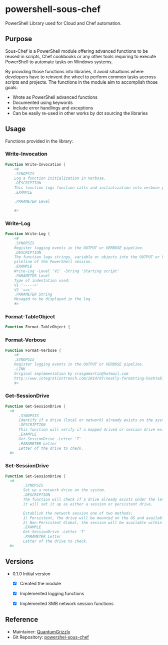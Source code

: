 # powershell-sous-chef
PowerShell Library used for Cloud and Chef automation.

## Purpose
Sous-Chef is a PowerShell module offering advanced functions to be reused in scripts, Chef cookbooks or any other tools requiring to execute PowerShell to automate tasks on Windows systems.

By providing those functions into libraries, it avoid situations where developers have to reinvent the wheel to perform common tasks accross scripts and projects. The functions in the module aim to accomplish those goals:
 - Wrote as PowerShell advanced functions
 - Documented using keywords
 - Include error handlings and exceptions
 - Can be easily re-used in other works by dot sourcing the libraries


## Usage
Functions provided in the library:

### Write-Invocation

```PowerShell
Function Write-Invocation {
	<#
	.SYNOPSIS
	Log a function initialization in Verbose.
	.DESCRIPTION
	This function logs function calls and initialization into verbose pipeline.
	.EXAMPLE

	.PARAMETER Level

	#>
```

### Write-Log
```PowerShell
Function Write-Log {
	<#
	.SYNOPSIS
	Register logging events in the OUTPUT or VERBOSE pipeline.
	.DESCRIPTION
	The function logs strings, variable or objects into the OUTPUT or VERBORSE
	pileline of the PowerShell session.
	.EXAMPLE
	Write-Log -Level 'V1' -String 'Starting script'
	.PARAMETER Level
	Type of indentation used:
	V1 '----->'
	V2 '==>'
	.PARAMETER String
	Mesaged to be displayed in the log.
	#>
```

### Format-TableObject
```PowerShell
Function Format-TableObject {
```

### Format-Verbose
```PowerShell
Function Format-Verbose {
	<#
	.SYNOPSIS
	Register logging events in the OUTPUT or VERBOSE pipeline.
	.LINK
	Original implementation by craigmmartin@hotmail.com
	http://www.integrationtrench.com/2014/07/neatly-formatting-hashtable-in-verbose.html
	#>
```

### Get-SessionDrive
```PowerShell
Function Get-SessionDrive {
  <#
	  .SYNOPSIS
	  Identify if a drive (local or network) already exists on the system.
	  .DESCRIPTION
	  This function will verify if a mapped drived or session drive exists on the OS
	  .EXAMPLE
	  Get-SessionDrive -Letter 'T'
	  .PARAMETER Letter
	  Letter of the drive to check.
  #>
```

### Set-SessionDrive
```PowerShell
Function Set-SessionDrive {
  <#
		.SYNOPSIS
		Set up a network drive on the system.
		.DESCRIPTION
		The function will check if a drive already exists under the letter. If not
		it will set it up as either a session or persistent drive.

		Establish the network session one of two methods:
		1) Persistent, the drive will be mounted on the OS and available to all
		2) Non-Persistent Global, the session will be available within PowerShell
		.EXAMPLE
		Get-SessionDrive -Letter 'T'
		.PARAMETER Letter
		Letter of the drive to check.
  #>
```


## Versions
* 0.1.0 Initial version
  - [x] Created the module
  - [x] Implemented logging functions
  - [x] Implemented SMB network session functions


## Reference
  - Maintainer: [QuantumGrizzly][1]
  - Git Repository: [powershel-sous-chef][2]



[1]: https://github.com/QuantumGrizzly
[2]: https://github.com/QuantumGrizzly/powershell-sous-chef
